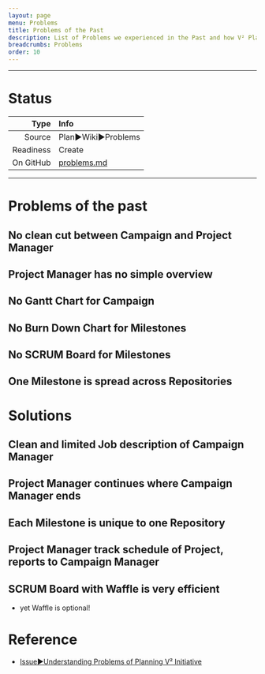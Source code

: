 ```yaml
---
layout: page
menu: Problems
title: Problems of the Past
description: List of Problems we experienced in the Past and how V² Plan is solving them.
breadcrumbs: Problems
order: 10
---
```



--------------------------

# Status

| Type  | Info |
|------:|:-----|
| Source | Plan►Wiki►Problems |
| Readiness | Create |
| On GitHub | [problems.md](https://github.com/V-Squared/v2-Plan/blob/gh-pages/system/problems.md) |

--------------------------


# Problems of the past
## No clean cut between Campaign and Project Manager


## Project Manager has no simple overview

## No Gantt Chart for Campaign

## No Burn Down Chart for Milestones

## No SCRUM Board for Milestones

## One Milestone is spread across Repositories


# Solutions
## Clean and limited Job description of Campaign Manager

## Project Manager continues where Campaign Manager ends

## Each Milestone is unique to one Repository

## Project Manager track schedule of Project, reports to Campaign Manager

## SCRUM Board with Waffle is very efficient
- yet Waffle is optional!


# Reference
- [Issue►Understanding Problems of Planning V² Initiative](https://github.com/V-Squared/v2-Plan/issues/1)


